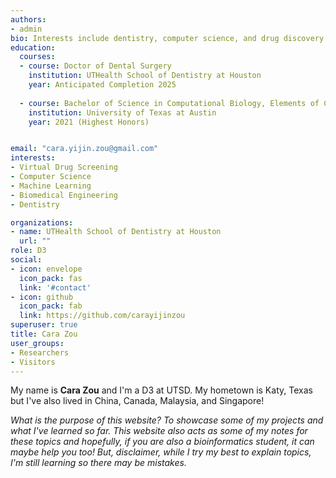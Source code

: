 ```yaml
---
authors:
- admin
bio: Interests include dentistry, computer science, and drug discovery.
education:
  courses:
  - course: Doctor of Dental Surgery 
    institution: UTHealth School of Dentistry at Houston 
    year: Anticipated Completion 2025
    
  - course: Bachelor of Science in Computational Biology, Elements of Computing Certificate
    institution: University of Texas at Austin
    year: 2021 (Highest Honors)


email: "cara.yijin.zou@gmail.com"
interests:
- Virtual Drug Screening
- Computer Science
- Machine Learning 
- Biomedical Engineering
- Dentistry

organizations:
- name: UTHealth School of Dentistry at Houston
  url: ""
role: D3
social:
- icon: envelope
  icon_pack: fas
  link: '#contact'
- icon: github
  icon_pack: fab
  link: https://github.com/carayijinzou
superuser: true
title: Cara Zou
user_groups:
- Researchers
- Visitors
---
```


My name is **Cara Zou** and I'm a D3 at UTSD. My hometown is Katy, Texas but I've also lived in China, Canada, Malaysia, and Singapore!

_What is the purpose of this website? To showcase some of my projects and what I've learned so far. This website also acts as some of my notes for these topics and hopefully, if you are also a bioinformatics student, it can maybe help you too! But, disclaimer, while I try my best to explain topics, I'm still learning so there may be mistakes._ 
